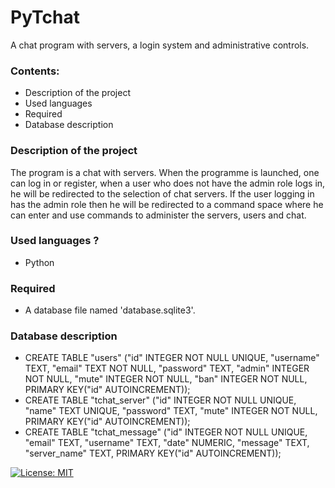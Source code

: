 # PyTchat
 A chat program with servers, a login system and administrative controls.

### Contents: 
- Description of the project
- Used languages
- Required
- Database description

### Description of the project

The program is a chat with servers. When the programme is launched, one can log in or register, when a user who does not have the admin role logs in, he will be redirected to the selection of chat servers. If the user logging in has the admin role then he will be redirected to a command space where he can enter and use commands to administer the servers, users and chat.

### Used languages ?

+ Python

### Required

+ A database file named 'database.sqlite3'.

### Database description

+ CREATE TABLE "users" ("id"	INTEGER NOT NULL UNIQUE, "username"	TEXT, "email"	TEXT NOT NULL, "password"	TEXT, "admin"	INTEGER NOT NULL, "mute"	INTEGER NOT NULL, "ban"	INTEGER NOT NULL, PRIMARY KEY("id" AUTOINCREMENT));
+ CREATE TABLE "tchat_server" ("id"	INTEGER NOT NULL UNIQUE, "name"	TEXT UNIQUE, "password"	TEXT, "mute"	INTEGER NOT NULL, PRIMARY KEY("id" AUTOINCREMENT));
+ CREATE TABLE "tchat_message" ("id"	INTEGER NOT NULL UNIQUE,	"email"	TEXT,	"username"	TEXT,	"date"	NUMERIC,	"message"	TEXT,	"server_name"	TEXT,	PRIMARY KEY("id" AUTOINCREMENT));

[![License: MIT](https://img.shields.io/badge/License-MIT-yellow.svg)](https://opensource.org/licenses/MIT)
